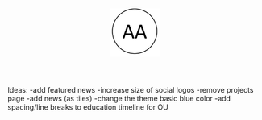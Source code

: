 <h1 align="center">
<a href="https://arshaali.github.io/">
<img width=100 src="assets/logo.png"/>
</a>
</h1><br>



Ideas:
-add featured news
-increase size of social logos
-remove projects page
-add news (as tiles)
-change the theme basic blue color
-add spacing/line breaks to education timeline for OU
